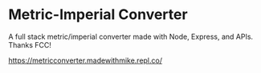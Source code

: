 # Metric-Imperial Converter

A full stack metric/imperial converter made with Node, Express, and APIs. Thanks FCC!

https://metricconverter.madewithmike.repl.co/
